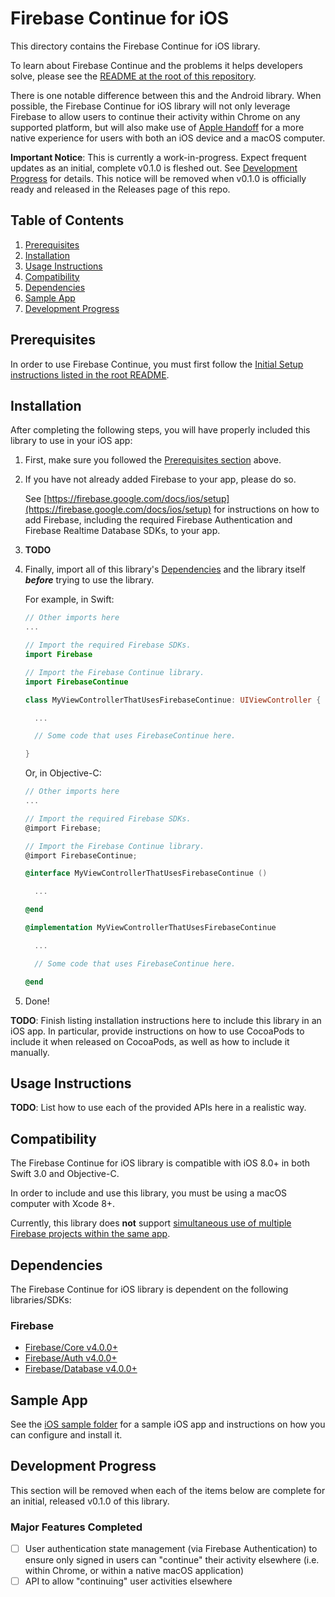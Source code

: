 # Firebase Continue for iOS

This directory contains the Firebase Continue for iOS library.

To learn about Firebase Continue and the problems it helps developers solve,
please see the [README at the root of this repository](../).

There is one notable difference between this and the Android library.
When possible, the Firebase Continue for iOS library will not only
leverage Firebase to allow users to continue their activity within Chrome on any
supported platform, but will also make use of
[Apple Handoff](https://developer.apple.com/handoff/)
for a more native experience for users with both an iOS device and a macOS computer.

**Important Notice**: This is currently a work-in-progress.
Expect frequent updates as an initial, complete v0.1.0 is fleshed out.
See [Development Progress](#development-progress) for details.
This notice will be removed when v0.1.0 is officially ready and released
in the Releases page of this repo.

## Table of Contents

1. [Prerequisites](#prerequisites)
2. [Installation](#installation)
3. [Usage Instructions](#usage-instructions)
4. [Compatibility](#compatibility)
5. [Dependencies](#dependencies)
6. [Sample App](#sample-app)
7. [Development Progress](#development-progress)

## Prerequisites

In order to use Firebase Continue, you must first follow the
[Initial Setup instructions listed in the root README](../#initial-setup).

## Installation

After completing the following steps, you will have properly included this library
to use in your iOS app:

1.  First, make sure you followed the [Prerequisites section](#prerequisites) above.

2.  If you have not already added Firebase to your app, please do so.

    See
    [https://firebase.google.com/docs/ios/setup](https://firebase.google.com/docs/ios/setup)
    for instructions on how to add Firebase, including the required
    Firebase Authentication and Firebase Realtime Database SDKs, to your app.

3.  **TODO**

4.  Finally, import all of this library's [Dependencies](#dependencies) and the
    library itself ***before*** trying to use the library.

    For example, in Swift:

    ```swift
    // Other imports here
    ...

    // Import the required Firebase SDKs.
    import Firebase

    // Import the Firebase Continue library.
    import FirebaseContinue

    class MyViewControllerThatUsesFirebaseContinue: UIViewController {

      ...

      // Some code that uses FirebaseContinue here.

    }
    ```

    Or, in Objective-C:

    ```objective-c
    // Other imports here
    ...

    // Import the required Firebase SDKs.
    @import Firebase;

    // Import the Firebase Continue library.
    @import FirebaseContinue;

    @interface MyViewControllerThatUsesFirebaseContinue ()

      ...

    @end

    @implementation MyViewControllerThatUsesFirebaseContinue

      ...

      // Some code that uses FirebaseContinue here.

    @end
    ```

5.  Done!

**TODO**: Finish listing installation instructions here to include this library in an
iOS app. In particular, provide instructions on how to use CocoaPods to
include it when released on CocoaPods, as well as how to include it manually.

## Usage Instructions

**TODO**: List how to use each of the provided APIs here in a realistic way.

## Compatibility

The Firebase Continue for iOS library is compatible with iOS 8.0+ in both Swift 3.0
and Objective-C.

In order to include and use this library, you must be using a macOS computer
with Xcode 8+.

Currently, this library does **not** support
[simultaneous use of multiple Firebase projects within the same app](https://firebase.google.com/docs/configure/#use_multiple_projects_in_your_application).

## Dependencies

The Firebase Continue for iOS library is dependent on the following libraries/SDKs:

### Firebase
- [Firebase/Core v4.0.0+](https://firebase.google.com/docs/ios/setup#add_the_sdk)
- [Firebase/Auth v4.0.0+](https://firebase.google.com/docs/auth/ios/start#add_firebase_auth_to_your_xcode_project)
- [Firebase/Database v4.0.0+](https://firebase.google.com/docs/database/ios/start#add_firebase_database_to_your_app)

## Sample App

See the [iOS sample folder](../samples/ios) for a sample iOS app and
instructions on how you can configure and install it.

## Development Progress

This section will be removed when each of the items below are complete for an
initial, released v0.1.0 of this library.

### Major Features Completed
- [ ] User authentication state management (via Firebase Authentication) to ensure
only signed in users can "continue" their activity elsewhere (i.e. within Chrome, or
within a native macOS application)
- [ ] API to allow "continuing" user activities elsewhere

